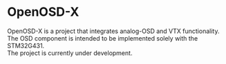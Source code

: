 # OpenOSD-X
OpenOSD-X is a project that integrates analog-OSD and VTX functionality.  
The OSD component is intended to be implemented solely with the STM32G431.  
The project is currently under development.   
